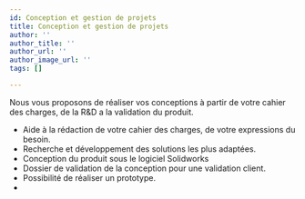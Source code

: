 ```yaml
---
id: Conception et gestion de projets
title: Conception et gestion de projets
author: ''
author_title: ''
author_url: ''
author_image_url: ''
tags: []

---
```

Nous vous proposons de réaliser vos conceptions à partir de votre cahier des charges, de la R&D a la validation du produit.

* Aide à la rédaction de votre cahier des charges, de votre expressions du besoin.
* Recherche et développement des solutions les plus adaptées.
* Conception du produit sous le logiciel Solidworks
* Dossier de validation de la conception pour une validation client.
* Possibilité de réaliser un prototype.
* 
